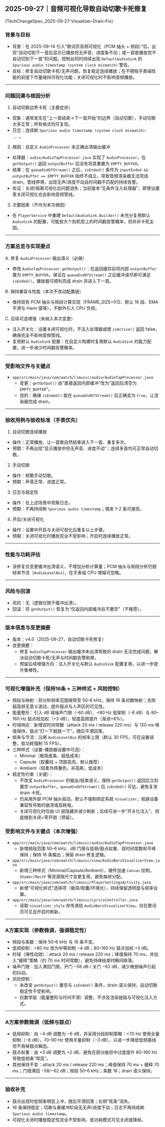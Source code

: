 ## 2025-09-27｜音频可视化导致自动切歌卡死修复
(TechChangeSpec_2025-09-27-Visualizer-Drain-Fix)

### 背景与目标
- 背景：在 2025-09-14 引入“歌词页音频可视化（PCM 抽头 + 频段）”后，出现“自动切到下一首后显示已播放但无声音、进度条不动；或一首歌播放完不自动切到下一首”的问题。控制台同时持续出现 `DefaultAudioSink` 的 `Spurious audio timestamp (system clock mismatch)` 警告。
- 目标：修复自动切歌卡死/无声问题，恢复稳定连续播放；在不牺牲手表端性能的前提下尽量维持可视化功能；关闭可视化时不影响音频播放。

---

### 问题回溯与根因分析
1) 自动切歌边界卡死（主要症状）
- 现象：通常发生在“上一首结束→下一首开始”的边界（自动切歌），手动切歌大多正常；所有格式均可复现。
- 日志：连续刷 `Spurious audio timestamp (system clock mismatch): ...`。

2) 根因：自定义 `AudioProcessor` 未正确出清输出缓冲
- 处理器：`audio/AudioTapProcessor.java` 实现了 `AudioProcessor`，在 `getOutput()` 返回 `outputBuffer` 后没有将其重置为 `EMPTY_BUFFER`。
- 结果：在 `queueEndOfStream()` 之后，`isEnded()` 条件为 `inputEnded && outputBuffer == EMPTY_BUFFER` 始终不成立，导致音频渲染器无法完成 drain，管线停滞，出现无声/进度不动且时间戳不匹配的持续告警。
- 佐证：关闭/隔离可视化后问题消失；当前版本“无条件注入处理器”，即使设置里关闭可视化也会影响音频管线。

3) 次要因素（不作为本次根因）
- 在 `PlayerService` 中重建 `DefaultAudioSink.Builder()` 未充分复用默认 `AudioSink` 的配置，可能放大个别机型上的时间戳告警概率，但并非卡死主因。

---

### 方案总览与实现要点
A. 修复 `AudioProcessor` 输出语义（必做）
- 修改 `AudioTapProcessor.getOutput()`：在返回缓存前将内部 `outputBuffer` 置为 `EMPTY_BUFFER`，保证在 `queueEndOfStream()` 之后缓冲读尽即可满足 `isEnded()`，播放器可顺利完成 drain 并进入下一首。

B. 保持兼容与性能（本次不改动配置链）
- 维持现有 PCM 抽头与频段计算实现（FRAME_SIZE=512、默认 16 段、EMA 平滑与 Hann 窗等），不额外引入 CPU 负担。

C. 后续可选增强（未纳入本次变更）
- 注入开关化：设置关闭可视化时，不注入处理器或使 `isActive()` 返回 false，确保完全不影响音频管线。
- 复用默认 `AudioSink` 配置：在自定义构建时复用默认 `AudioSink` 的能力配置，进一步减少时间戳告警概率。

---

### 受影响文件与关键点
- `app/src/main/java/com/watch/limusic/audio/AudioTapProcessor.java`
  - 变更：`getOutput()` 由“直接返回内部缓冲”改为“返回后清空为 `EMPTY_BUFFER`”。
  - 目的：确保 `isEnded()` 能在 `queueEndOfStream()` 后正确变为 `true`，让渲染器完成 drain。

---

### 验收用例与验收标准（手表优先）
1) 自动切歌连续播放
- 操作：正常播放，让一首歌自然结束进入下一首，重复多次。
- 预期：不再出现“显示播放中但无声音、进度不动”；连续多首均可正常自动切歌。

2) 手动切歌
- 操作：频繁手动切歌。
- 预期：声音正常、进度正常。

3) 日志与稳定性
- 操作：在上述场景中观察日志。
- 预期：不再持续刷 `Spurious audio timestamp`；偶发 1–2 条可接受。

4) 开启/关闭可视化
- 操作：设置中开启与关闭可视化后重复以上步骤。
- 预期：关闭可视化时播放完全不受影响；开启时连续播放正常。

---

### 性能与功耗评估
- 该修复仅变更缓冲出清语义，不增加分析计算量；PCM 抽头与频段分析仍按帧率节流（`AudioLevelBus`），在手表端 CPU 增幅可忽略。

---

### 风险与回滚
- 风险：无（逻辑仅限于缓冲出清）。
- 回滚：将 `getOutput()` 恢复为“仅返回内部缓冲且不置空”（不推荐）。

---

### 版本信息与变更摘要
- 版本：v4.0（2025-09-27，自动切歌卡死修复）
- 变更摘要：
  - 修复 `AudioTapProcessor` 输出缓冲未出清导致的 drain 无法完成问题，解决自动切歌卡死/无声与时间戳告警刷屏。
  - 预留后续增强方向：注入开关化与默认 `AudioSink` 配置复用，以进一步提升鲁棒性。 

---

### 可视化增强补充（保持16条 + 三种样式 + 风险控制）
- 频段与映射：将分析频率范围缩窄至 50–6 kHz，保持 16 条对数映射；去除超高频无意义波动，提升鼓点与人声区的可见性。
- 能量整形：引入 dB 域噪声门限（-60 dB）、<80 Hz 低架削（-6 dB）与 80–160 Hz 鼓点轻加权（+3 dB），轻度高频提升（渐进+8%）。
- 时域响应：新增双时间常数（attack 20 ms / release 220 ms）与 120 ms 峰值保持，鼓点“打一下就跳一下”，随后平滑回落。
- 帧率与节流：沿用 `AudioLevelBus` 的帧率上限（默认 30 FPS，可在设置调整，低功耗强制 15 FPS）。
- 三种样式（设置-播放器设置中可选）：
  - Minimal（极简直条、超低成本）
  - Capsule（胶囊柱 + 顶部高亮，默认推荐）
  - Ambient（轻柔外辉叠色，非高斯，低成本）
- 稳定性约束（关键）：
  - 不改变 `AudioProcessor` 的输出/结束语义，保持 `getOutput()` 返回后立刻置空 `outputBuffer`，`queueEndOfStream()` 后 `isEnded()` 可达，避免复发 drain 卡死。
  - 仍采用外部 PCM 抽头驱动，默认不强制绑定系统 `Visualizer`，规避设备兼容性导致的崩溃或高耗电。
  - 关闭可视化时仅由 UI 层隐藏并减少刷新；后续可进一步“开关化注入”，彻底做到关闭=零开销（预留）。

### 受影响文件与关键点（本次增强）
- `app/src/main/java/com/watch/limusic/audio/AudioTapProcessor.java`
  - 新增频段范围 50–6 kHz、dB 门限与低频/鼓点权重、双时间常数和平峰保持；保持 16 条输出；保留 drain 修复逻辑。
- `app/src/main/java/com/watch/limusic/view/AudioBarsVisualizerView.java`
  - 新增三种样式（Minimal/Capsule/Ambient），硬件加速 `Canvas` 绘制，`Shader/RectF` 等资源按尺寸变更复用，避免每帧分配。
- `app/src/main/java/com/watch/limusic/PlayerSettingsActivity.java`
  - 新增“可视化样式”选择项（极简/胶囊/环境光），持续保留透明度与帧率设置。
- `app/src/main/java/com/watch/limusic/LyricsController.java`
  - 读取 `visualizer_style` 并传递给 `AudioBarsVisualizerView`，仅在歌词页可见且开启时刷新。

---

### A方案实现（参数微调，强调稳定性）
- 频段与条数：保持 50–6 kHz 与 16 条不变。
- 低频抑制：<80 Hz 改为中等抑制 −4 dB；80–160 Hz 鼓点加权 +3 dB。
- 时域（弹性动效）：attack 20 ms / release 220 ms；峰值保持 70 ms，并加入“缓释”策略（约 70 ms 时间常数），避免持峰结束时瞬间跌落。
- 噪声门限：加入滞回门限，开门 −58 dB / 关门 −62 dB，减少微弱噪声引起的抖动。
- 风险控制：
  - 未改变 `getOutput()` 置空与 `isEnded()` 条件，drain 语义保持，自动切歌稳定性不受影响。
  - 仅数学层（能量整形与时间平滑）调整，不涉及渲染链路与可视化注入方式。

---

### A方案参数微调（低频与鼓点）
- 低频抑制：由 −4 dB 调整为 −6 dB，并采用分段抑制策略：<70 Hz 使用全量抑制（−6 dB），70–90 Hz 使用半量抑制（−3 dB），以进一步降低低频基线但不吞掉鼓点瞬态。
- 鼓点权重：由 +3 dB 调整为 +2 dB，避免在部分曲目中过度提升 80–160 Hz 导致低频条“常高”。
- 其他保持不变：attack 20 ms / release 220 ms；峰值保持 70 ms + 缓释 70 ms；门限滞回 −58/−62 dB；频段 50–6 kHz；条数 16；drain 语义保持。

---

### 验收补充
- 鼓点出现时低频条明显上冲，随后平滑回落；右侧“死条”消失。
- 16 条保持稳定；切歌与重缓冲阶段无无声/进度不动；日志不再持续刷 `Spurious audio timestamp`。
- 可视化关闭时播放稳定性完全不受影响，低功耗模式可见关闭或降帧。 